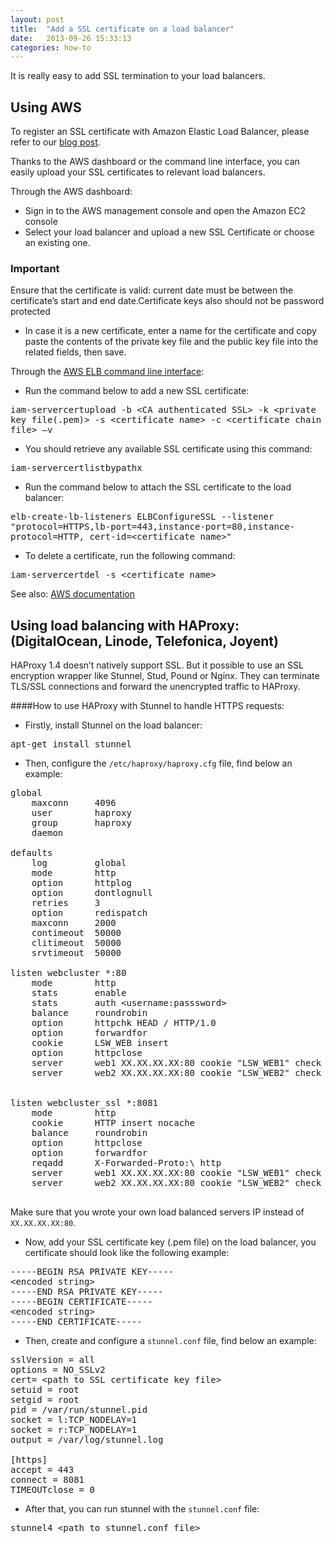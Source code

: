 ```yaml
---
layout: post
title:  "Add a SSL certificate on a load balancer"
date:   2013-09-26 15:33:13
categories: how-to
---
```


<p class="lead">It is really easy to add SSL termination to your load balancers.</p>

## Using AWS


To register an SSL certificate with Amazon Elastic Load Balancer, please refer to our [blog post](http://blog.cloud66.com/post/30990317011/registering-ssl-certificate-with-amazon-elastic-load).

Thanks to the AWS dashboard or the command line interface, you can easily upload your SSL certificates to relevant load balancers.

Through the AWS dashboard:

- Sign in to the AWS management console and open the Amazon EC2 console
- Select your load balancer and upload a new SSL Certificate or choose an existing one.

<div class="notice">
    <h3>Important</h3>
    <p>Ensure that the certificate is valid: current date must be between the certificate’s start and end date.Certificate keys also should not be password protected</p>
</div>

- In case it is a new certificate, enter a name for the certificate and copy paste the contents of the private key file and the public key file into the related fields, then save.


Through the [AWS ELB command line interface](http://aws.amazon.com/developertools/2536):

- Run the command below to add a new SSL certificate:
<p>
<kbd>
iam-servercertupload -b &lt;CA authenticated SSL&gt; -k &lt;private key file(.pem)&gt; -s &lt;certificate name&gt;  -c  &lt;certificate chain file&gt; –v
</kbd>
</p>

- You should retrieve any available SSL certificate using this command:
<p>
<kbd>
iam-servercertlistbypathx
</kbd>
</p>

- Run the command below to attach the SSL certificate to the load balancer:
<p>
<kbd>
elb-create-lb-listeners ELBConfigureSSL --listener "protocol=HTTPS,lb-port=443,instance-port=80,instance-protocol=HTTP, cert-id=&lt;certificate name&gt;"
</kbd>
</p>

-	To delete a certificate, run the following command:
<p>
<kbd>
  iam-servercertdel -s &lt;certificate name&gt;
</kbd>
</p>


See also: [AWS documentation](http://docs.aws.amazon.com/IAM/latest/UserGuide/InstallCert.html)


## Using load balancing with HAProxy:  (DigitalOcean, Linode,  Telefonica, Joyent)

HAProxy 1.4 doesn’t natively support SSL. But it possible to use an SSL encryption wrapper like Stunnel, Stud, Pound or Nginx. They can terminate TLS/SSL connections and forward the unencrypted traffic to HAProxy.

####How to use HAProxy with Stunnel to handle HTTPS requests:

-	Firstly, install Stunnel on the load balancer:
<p>
<kbd>
apt-get install stunnel
</kbd>
</p>

-	Then, configure the <code>/etc/haproxy/haproxy.cfg</code>  file, find below an example:

<pre class="terminal">
global
    maxconn     4096
    user        haproxy
    group       haproxy
    daemon

defaults
    log         global
    mode        http
    option      httplog
    option      dontlognull
    retries     3
    option      redispatch
    maxconn     2000
    contimeout  50000
    clitimeout  50000
    srvtimeout  50000

listen webcluster *:80
    mode        http
    stats       enable
    stats       auth &lt;username:passsword&gt;
    balance     roundrobin
    option      httpchk HEAD / HTTP/1.0
    option      forwardfor
    cookie      LSW_WEB insert
    option      httpclose
    server      web1 XX.XX.XX.XX:80 cookie "LSW_WEB1" check
    server      web2 XX.XX.XX.XX:80 cookie "LSW_WEB2" check


listen webcluster_ssl *:8081
    mode        http
    cookie      HTTP insert nocache
    balance     roundrobin
    option      httpclose
    option      forwardfor
    reqadd      X-Forwarded-Proto:\ http
    server      web1 XX.XX.XX.XX:80 cookie "LSW_WEB1" check
    server      web2 XX.XX.XX.XX:80 cookie "LSW_WEB2" check

</pre>

Make sure that you wrote your own load balanced servers IP instead of <code>XX.XX.XX.XX:80</code>.

-	Now,  add your SSL certificate key (.pem file) on the load balancer,  you certificate should look like the following example:
<pre class="terminal">
-----BEGIN RSA PRIVATE KEY-----
&lt;encoded string>
-----END RSA PRIVATE KEY-----
-----BEGIN CERTIFICATE-----
&lt;encoded string>
-----END CERTIFICATE-----
</pre>

-	Then, create and configure a <code>stunnel.conf</code> file, find below an example:

<pre class="terminal">
sslVersion = all
options = NO_SSLv2
cert= &lt;path to SSL certificate key file&gt;
setuid = root
setgid = root
pid = /var/run/stunnel.pid
socket = l:TCP_NODELAY=1
socket = r:TCP_NODELAY=1
output = /var/log/stunnel.log

[https]
accept = 443
connect = 8081
TIMEOUTclose = 0
</pre>

- After that, you can run stunnel with the <code>stunnel.conf</code> file:

<pre class="terminal">
stunnel4 &lt;path to stunnel.conf file&gt;
</pre>

